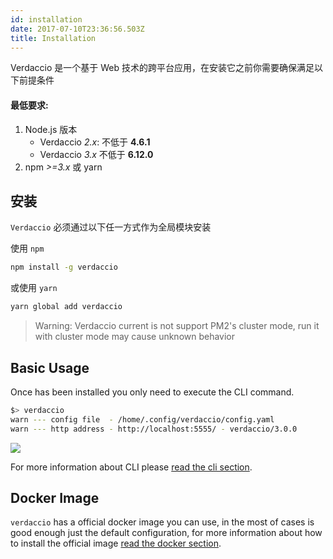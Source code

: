 ```yaml
---
id: installation
date: 2017-07-10T23:36:56.503Z
title: Installation
---
```

Verdaccio 是一个基于 Web 技术的跨平台应用，在安装它之前你需要确保满足以下前提条件

#### 最低要求:

1. Node.js 版本 
    - Verdaccio *2.x*: 不低于 **4.6.1**
    - Verdaccio *3.x* 不低于 **6.12.0**
2. npm *>=3.x* 或 yarn

## 安装

`Verdaccio` 必须通过以下任一方式作为全局模块安装

使用 `npm`

```bash
npm install -g verdaccio
```

或使用 `yarn`

```bash
yarn global add verdaccio
```

> Warning: Verdaccio current is not support PM2's cluster mode, run it with cluster mode may cause unknown behavior

## Basic Usage

Once has been installed you only need to execute the CLI command.

```bash
$> verdaccio
warn --- config file  - /home/.config/verdaccio/config.yaml
warn --- http address - http://localhost:5555/ - verdaccio/3.0.0
```

![](https://cdn-images-1.medium.com/max/720/1*jDHnZ7_68u5s1lFK2cygnA.gif)

For more information about CLI please [read the cli section](cli.md).

## Docker Image

`verdaccio` has a official docker image you can use, in the most of cases is good enough just the default configuration, for more information about how to install the official image [read the docker section](docker.md).